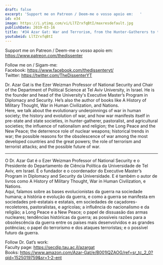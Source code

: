 ```yaml
---
draft: false
excerpt: 'Support me on Patreon / Deem-me o vosso apoio em:   '
id: e34
image: https://i.ytimg.com/vi/LlTZrxfqBtI/maxresdefault.jpg
publishDate: 2019-03-16
title: '#34 Azar Gat: War and Terrorism, from the Hunter-Gatherers to the Long Peace'
youtubeid: LlTZrxfqBtI
---
```

Support me on Patreon / Deem-me o vosso apoio em:   
https://www.patreon.com/thedissenter

Follow me on / Sigam-me:  
Facebook: https://www.facebook.com/thedissenteryt/  
Twitter: https://twitter.com/TheDissenterYT

Dr. Azar Gat is the Ezer Weizman Professor of National Security and Chair of the Department of Political Science at Tel Aviv University, in Israel. He is the founder and head of the University's Executive Master’s Program in Diplomacy and Security. He’s also the author of books like A History of Military Thought, War in Human Civilization, and Nations.   
Here, we talk about the evolutionary underpinnings of war in human society; the history and evolution of war, and how war manifests itself in pre-state and state societies, in hunter-gatherer, pastoralist, and agricultural societies; the influence of nationalism and religion; the Long Peace and the New Peace; the deterrence role of nuclear weapons; historical trends in war; the possible reasons for the obsolescence of war among the most developed countries and the great powers; the role of terrorism and terrorist attacks; and the possible future of war.

---

O Dr. Azar Gat é o Ezer Weizman Professor of National Security e o Presidente do Departamento de Ciência Política da Universidade de Tel Aviv, em Israel. É o fundador e o coordenador do Executive Master’s Program in Diplomacy and Security da Universidade. E é também o autor de livros como A History of Military Thought, War in Human Civilization, e Nations.  
Aqui, falamos sobre as bases evolucionistas da guerra na sociedade humana; a história e evolução da guerra, e como a guerra se manifesta em sociedades pré-estatais e estatais, em sociedades de caçadores-recoletores, pastoralistas, e agrícolas; a influência do nacionalismo e da religião; a Long Peace e a New Peace; o papel de dissuasão das armas nucleares; tendências históricas da guerra; as possíveis razões para a obsolescência da guerra entre os países mais desenvolvidos e as grandes potências; o papel do terrorismo e dos ataques terroristas; e o possível futuro da guerra. 

Follow Dr. Gat’s work:  
Faculty page: https://secdip.tau.ac.il/azargat  
Books: https://www.amazon.com/Azar-Gat/e/B001IQZAOG/ref=sr_tc_2_0?qid=1525019759&sr=1-2-ent